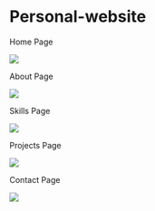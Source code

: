 # Personal-website

<p>Home Page</p>
<img src="./website-screenshot/ homepage.jpg">

<p>About Page</p>
<img src="./website\ screenshot/ about.jpg">

<p>Skills Page</p>
<img src="./website\ screenshot/ skills.jpg">

<p>Projects Page</p>
<img src="./website\ screenshot/ projects.jpg">

<p>Contact Page</p>
<img src="./website\ screenshot/ contact.jpg">
